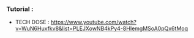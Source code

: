 ### Tutorial :
* TECH DOSE : https://www.youtube.com/watch?v=WuN6Huxfkv8&list=PLEJXowNB4kPy4-8HIemgMSoA0pQx6tMoq
